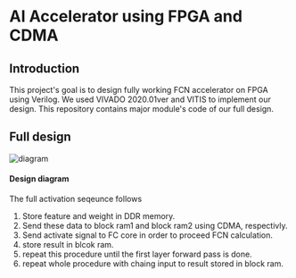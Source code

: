 # AI Accelerator using FPGA and CDMA

## Introduction
This project's goal is to design fully working FCN accelerator on FPGA using Verilog. We used VIVADO 2020.01ver and VITIS to implement our design. This repository contains major module's code of our full design.

## Full design

![diagram](https://user-images.githubusercontent.com/33273567/215648220-d6fbc950-6d74-465a-abfe-d60de6ad2e01.png)

#### Design diagram
The full activation seqeunce follows
1. Store feature and weight in DDR memory.
2. Send these data to block ram1 and block ram2 using CDMA, respectivly.
3. Send activate signal to FC core in order to proceed FCN calculation.
4. store result in blcok ram.
5. repeat this procedure until the first layer forward pass is done.
6. repeat whole procedure with chaing input to result stored in block ram.
